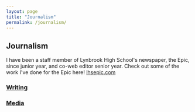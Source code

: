 ```yaml
---
layout: page
title: "Journalism"
permalink: /journalism/
---
```

<style>
	.entry{
		width:500px;
		background-color: #FAFAFA;
		padding: 10px;
	}
	
	.headline{
		font-size: 20px;
	}
	
	.date{
		font-size: 10px;
	}
	
</style>
<h2>Journalism</h2>
I have been a staff member of Lynbrook High School's newspaper, the Epic, since junior year, and co-web editor senior year. Check out some of the work I've done for the Epic here!
<a href="https://lhsepic.com/">lhsepic.com</a>

<h3><a href="https://kaylinli.github.io/writing">Writing</a></h3>
<h3><a href="https://kaylinli.github.io/media">Media</a></h3>